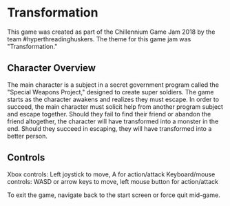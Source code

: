 # Transformation

This game was created as part of the Chillennium Game Jam 2018 by the team #hyperthreadinghuskers. The theme for this game jam was "Transformation."

## Character Overview

The main character is a subject in a secret government program called the "Special Weapons Project," designed to create super soldiers. The game starts as the character awakens and realizes they must escape. In order to succeed, the main character must solicit help from another program subject and escape together. Should they fail to find their friend or abandon the friend altogether, the character will have transformed into a monster in the end. Should they succeed in escaping, they will have transformed into a better person.

## Controls

Xbox controls: Left joystick to move, A for action/attack
Keyboard/mouse controls: WASD or arrow keys to move, left mouse button for action/attack

To exit the game, navigate back to the start screen or force quit mid-game.
